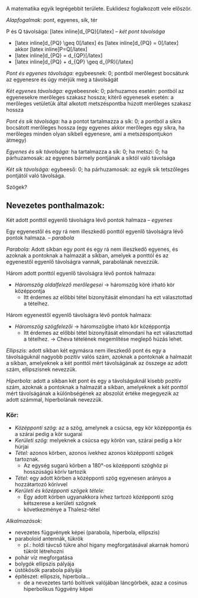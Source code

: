 A matematika egyik legrégebbit területe. Euklidesz foglalkozott vele először.

*Alapfogalmak*: pont, egyenes, sík, tér

P és Q távolsága: [latex inline]d_{PQ}[/latex] – *két pont távolsága*

- [latex inline]d_{PQ} \geq 0[/latex] és [latex inline]d_{PQ} = 0[/latex] akkor [latex inline]P=Q[/latex]
- [latex inline]d_{PQ} = d_{QP}[/latex]
- [latex inline]d_{PQ} + d_{QP} \geq d_{PR}[/latex]

*Pont és egyenes távolsága:* egybeesnek: 0; pontból merőlegest bocsátunk az egyenesre és úgy mérjük meg a távolságát

*Két egyenes távolsága:* egyebeesnek: 0; párhuzamos esetén: pontból az egyenesekre merőleges szakasz hossza; kitérő egyenesek esetén: a merőleges vetületük által alkotott metszéspontba húzott merőleges szakasz hossza

*Pont és sík távolsága:* ha a pontot tartalmazza a sík: 0; a pontból a síkra bocsátott merőleges hossza (egy egyenes akkor merőleges egy síkra, ha merőleges minden olyan síkbeli egyenesre, ami a metszéspontjukon átmegy)

*Egyenes és sík távolsága:* ha tartalmazza a sík: 0; ha metszi: 0; ha párhuzamosak: az egyenes bármely pontjának a síktól való távolsága

*Két sík távolsága:* egybeeső: 0; ha párhuzamosak: az egyik sík tetszőleges pontjától való távolsága.

Szögek?

## Nevezetes ponthalmazok:

Két adott ponttól egyenlő távolságra lévő pontok halmaza – *egyenes*

Egy egyenestől és egy rá nem illeszkedő ponttól egyenlő távolságra lévő pontok halmaza. – *parabola*

*Parabola:* Adott síkban egy pont és egy rá nem illeszkedő egyenes, és azoknak a pontoknak a halmazát a síkban, amelyek a ponttól és az egyenestől egyenlő távolságra vannak, parabolának nevezzük.

Három adott ponttól egyenlő távolságra lévő pontok halmaza:

- *Háromszög oldalfelező merőlegesei* → háromszög köré írható kör középpontja
  + Itt érdemes az előbbi tétel bizonyítását elmondani ha ezt választottad a tételhez.

Három egyenestől egyenlő távolságra lévő pontok halmaza:

- *Háromszög szögfelezői* → háromszögbe írható kör középpontja
  + Itt érdemes az előbbi tétel bizonyítását elmondani ha ezt választottad a tételhez. → Cheva tételének megemlítése meglepő húzás lehet.

*Ellipszis:* adott síkban két egymásra nem illeszkedő pont és egy a távolságuknál nagyobb pozitív valós szám, azoknak a pontoknak a halmazát a síkban, amelyeknek a két ponttól mért távolságának az összege az adott szám, ellipszisnek nevezzük.

*Hiperbola:* adott a síkban két pont és egy a távolságuknál kisebb pozitív szám, azoknak a pontoknak a halmazát a síkban, amelyeknek a két ponttól mért távolságának a különbségének az abszolút értéke megegyezik az adott számmal, hiperbolának nevezzük.

### Kör:

- *Középponti szög:* az a szög, amelynek a csúcsa, egy kör középpontja és a szárai pedig a kör sugarai
- *Kerületi szög:* melyeknek a csúcsa egy körön van, szárai pedig a kör húrjai
- *Tétel:* azonos körben, azonos ívekhez azonos középponti szögek tartoznak.
  + Az egység sugarú körben a 180°-os középponti szöghöz pi hosszúságú körív tartozik
- *Tétel:* egy adott körben a középponti szög egyenesen arányos a hozzátartozó körívvel
- *Kerületi és középponti szögek tétele:*
  + Egy adott körben ugyanakkora ívhez tartozó középponti szög kétszerese a kerületi szögnek
  + következménye a Thalesz-tétel

*Alkalmazások:*

- nevezetes függvények képei (parabola, hiperbola, ellipszis)
- paraboloid antennák, tükrök
  + pl.: holdi távcső tükre ahol higany megforgatásával akarnak homorú tükröt létrehozni
- pohár víz megforgatása
- bolygók ellipszis pályája
- üstökösök parabola pályája
- építészet: ellipszis, hiperbola…
  + de a nevezetes tartó boltívek valójában láncgörbék, azaz a cosinus hiperbolikus függvény képei
